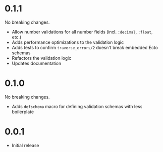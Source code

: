 # 0.1.1

No breaking changes.

- Allow number validations for all number fields (incl. `:decimal`, `:float`, etc.)
- Adds performance optimizations to the validation logic
- Adds tests to confirm `traverse_errors/2` doesn't break embedded Ecto schemas
- Refactors the validation logic
- Updates documentation

# 0.1.0

No breaking changes.

- Adds `defschema` macro for defining validation schemas with less boilerplate

# 0.0.1

- Initial release
